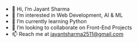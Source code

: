 - 👋 Hi, I’m Jayant Sharma
- 👀 I’m interested in Web Development, AI & ML
- 🌱 I’m currently learning Python
- 💞️ I’m looking to collaborate on Front-End Projects
- 📫 Reach me at jayantsharma2511@gmail.com

<!---
jayant2511/jayant2511 is a ✨ special ✨ repository because its `README.md` (this file) appears on your GitHub profile.
You can click the Preview link to take a look at your changes.
--->
